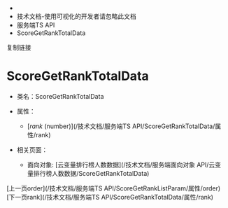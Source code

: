   * [](/)
  * 技术文档-使用可视化的开发者请忽略此文档
  * 服务端TS API
  * ScoreGetRankTotalData

复制链接

# ScoreGetRankTotalData

  * 类名：ScoreGetRankTotalData

  * 属性：

    * [_rank_ (number)](/技术文档/服务端TS API/ScoreGetRankTotalData/属性/rank)
  * 相关页面：

    * 面向对象: [云变量排行榜人数数据](/技术文档/服务端面向对象 API/云变量排行榜人数数据/ScoreGetRankTotalData)

[上一页order](/技术文档/服务端TS
API/ScoreGetRankListParam/属性/order)[下一页rank](/技术文档/服务端TS
API/ScoreGetRankTotalData/属性/rank)


